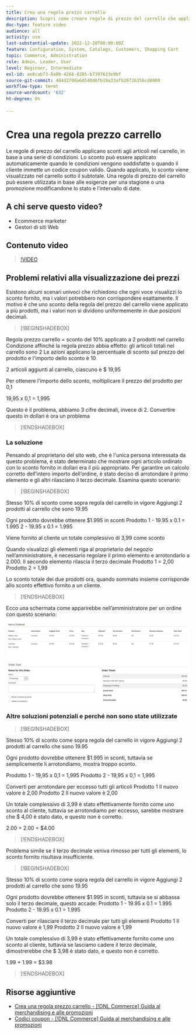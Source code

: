 ```yaml
---
title: Crea una regola prezzo carrello
description: Scopri come creare regole di prezzo del carrello che applicano sconti nel carrello in base a una serie di condizioni.
doc-type: feature video
audience: all
activity: use
last-substantial-update: 2022-12-28T00:00:00Z
feature: Configuration, System, Catalogs, Customers, Shopping Cart
topic: Commerce, Administration
role: Admin, Leader, User
level: Beginner, Intermediate
exl-id: ae8cab73-8a8b-4266-8205-b7397633e9bf
source-git-commit: 404d2708a6d540d6fb19a33afb20726356cd8000
workflow-type: tm+mt
source-wordcount: '632'
ht-degree: 0%

---
```


# Crea una regola prezzo carrello

Le regole di prezzo del carrello applicano sconti agli articoli nel carrello, in base a una serie di condizioni. Lo sconto può essere applicato automaticamente quando le condizioni vengono soddisfatte o quando il cliente immette un codice coupon valido. Quando applicato, lo sconto viene visualizzato nel carrello sotto il subtotale. Una regola di prezzo del carrello può essere utilizzata in base alle esigenze per una stagione o una promozione modificandone lo stato e l’intervallo di date.

## A chi serve questo video?

- Ecommerce marketer
- Gestori di siti Web

## Contenuto video

>[!VIDEO](https://video.tv.adobe.com/v/343835?quality=12&learn=on)

## Problemi relativi alla visualizzazione dei prezzi

Esistono alcuni scenari univoci che richiedono che ogni voce visualizzi lo sconto fornito, ma i valori potrebbero non corrispondere esattamente. Il motivo è che uno sconto della regola del prezzo del carrello viene applicato a più prodotti, ma i valori non si dividono uniformemente in due posizioni decimali.

>[!BEGINSHADEBOX]

Regola prezzo carrello = sconto del 10% applicato a 2 prodotti nel carrello Condizione affinché la regola prezzo abbia effetto: gli articoli totali nel carrello sono 2 Le azioni applicano la percentuale di sconto sul prezzo del prodotto e l&#39;importo dello sconto è 10

2 articoli aggiunti al carrello, ciascuno è $ 19,95

Per ottenere l&#39;importo dello sconto, moltiplicare il prezzo del prodotto per 0,1

19,95 x 0,1 = 1,995

Questo è il problema, abbiamo 3 cifre decimali, invece di 2. Convertire questo in dollari è ora un problema

>[!ENDSHADEBOX]

### La soluzione

Pensando al proprietario del sito web, che è l&#39;unica persona interessata da questo problema, è stato determinato che mostrare ogni articolo ordinato con lo sconto fornito in dollari era il più appropriato. Per garantire un calcolo corretto dell’intero importo dell’ordine, è stato deciso di arrotondare il primo elemento e gli altri rilasciano il terzo decimale. Esamina questo scenario:

>[!BEGINSHADEBOX]

Stesso 10% di sconto come sopra regola del carrello in vigore Aggiungi 2 prodotti al carrello che sono 19.95

Ogni prodotto dovrebbe ottenere $1.995 in sconti Prodotto 1 - 19.95 x 0.1 = 1.995 2 - 19.95 x 0.1 = 1.995

Viene fornito al cliente un totale complessivo di 3,99 come sconto

Quando visualizzi gli elementi riga al proprietario del negozio nell’amministratore, è necessario regolare il primo elemento e arrotondarlo a 2.000. Il secondo elemento rilascia il terzo decimale Prodotto 1 = 2,00 Prodotto 2 = 1,99

Lo sconto totale dei due prodotti ora, quando sommato insieme corrisponde allo sconto effettivo fornito a un cliente.
>[!ENDSHADEBOX]

Ecco una schermata come apparirebbe nell’amministratore per un ordine con questo scenario:

![Visualizzazione amministratore che mostra gli elementi ordinati con valori diversi](../assets/commerce-admin-cart-price-rule-values-different.png)

### Altre soluzioni potenziali e perché non sono state utilizzate

>[!BEGINSHADEBOX]

Stesso 10% di sconto come sopra regola del carrello in vigore Aggiungi 2 prodotti al carrello che sono 19.95

Ogni prodotto dovrebbe ottenere $1.995 in sconti, tuttavia se semplicemente li arrotondiamo, mostra troppo sconto.

Prodotto 1 - 19,95 x 0,1 = 1,995 Prodotto 2 - 19,95 x 0,1 = 1,995

Converti per arrotondare per eccesso tutti gli articoli Prodotto 1 Il nuovo valore è 2,00 Prodotto 2 Il nuovo valore è 2,00

Un totale complessivo di 3,99 è stato effettivamente fornito come uno sconto al cliente, tuttavia se arrotondiamo per eccesso, sarebbe mostrare che $ 4,00 è stato dato, e questo non è corretto.

2.00 + 2.00 = $4.00

>[!ENDSHADEBOX]

Problema simile se il terzo decimale veniva rimosso per tutti gli elementi, lo sconto fornito risultava insufficiente.

>[!BEGINSHADEBOX]

Stesso 10% di sconto come sopra regola del carrello in vigore Aggiungi 2 prodotti al carrello che sono 19.95

Ogni prodotto dovrebbe ottenere $1.995 in sconti, tuttavia se si abbassa solo il terzo decimale, questo accade: Prodotto 1 - 19.95 x 0.1 = 1.995 Prodotto 2 - 19.95 x 0.1 = 1.995

Converti per rilasciare il terzo decimale per tutti gli elementi Prodotto 1 Il nuovo valore è 1,99 Prodotto 2 Il nuovo valore è 1,99

Un totale complessivo di 3,99 è stato effettivamente fornito come uno sconto al cliente, tuttavia se lasciamo cadere il terzo decimale, dimostrerebbe che $ 3,98 è stato dato, e questo non è corretto.

1.99 + 1.99 = $3.98

>[!ENDSHADEBOX]


## Risorse aggiuntive

- [Crea una regola prezzo carrello - [!DNL Commerce] Guida al merchandising e alle promozioni](https://experienceleague.adobe.com/docs/commerce-admin/marketing/promotions/cart-rules/price-rules-cart-create.html)
- [Codici coupon - [!DNL Commerce] Guida al merchandising e alle promozioni](https://experienceleague.adobe.com/docs/commerce-admin/marketing/promotions/cart-rules/price-rules-cart-coupon.html)
